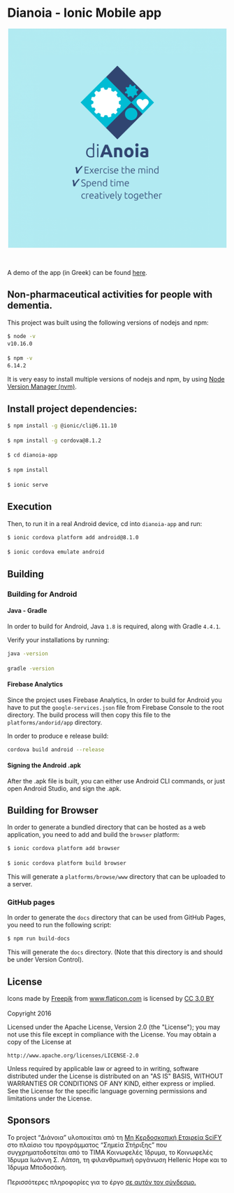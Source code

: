 
# Dianoia - Ionic Mobile app

<p align="center">
<img src="https://raw.githubusercontent.com/scify/Dianoia-app/master/resources/splash.png" width="500">
</p>
<br>

A demo of the app (in Greek) can be found [here](https://scify.github.io/Dianoia-app/#/home).

## Non-pharmaceutical activities for people with dementia.

This project was built using the following versions of nodejs and npm:

```bash
$ node -v
v10.16.0

$ npm -v
6.14.2
```

It is very easy to install multiple versions of nodejs and npm, by using [Node Version Manager (nvm)](https://github.com/creationix/nvm).

## Install project dependencies:

```bash
$ npm install -g @ionic/cli@6.11.10 

$ npm install -g cordova@8.1.2

$ cd dianoia-app

$ npm install

$ ionic serve
```

## Execution
Then, to run it in a real Android device, cd into `dianoia-app` and run:

```bash
$ ionic cordova platform add android@8.1.0

$ ionic cordova emulate android
```

## Building

### Building for Android

#### Java - Gradle
In order to build for Android, Java `1.8` is required, along with Gradle `4.4.1`.

Verify your installations by running:
```bash
java -version

gradle -version
```

#### Firebase Analytics
Since the project uses Firebase Analytics, In order to build for Android you have to put the `google-services.json` file from Firebase Console to the root directory.
The build process will then copy this file to the `platforms/andorid/app` directory.

In order to produce e release build:

```bash
cordova build android --release
```
#### Signing the Android .apk
After the .apk file is built, you can either use Android CLI commands, or just open Android Studio, and sign the .apk.

## Building for Browser

In order to generate a bundled directory that can be hosted as a web application, you need to add and build the `browser` platform:

```bash
$ ionic cordova platform add browser

$ ionic cordova platform build browser
```

This will generate a `platforms/browse/www` directory that can be uploaded to a server.

### GitHub pages

In order to generate the `docs` directory that can be used from GitHub Pages, you need to run the following script:

```bash
$ npm run build-docs
```

This will generate the `docs` directory. (Note that this directory is and should be under Version Control).

## License

<div>Icons made by <a href="http://www.freepik.com" title="Freepik">Freepik</a> from <a href="http://www.flaticon.com" title="Flaticon">www.flaticon.com</a> is licensed by <a href="http://creativecommons.org/licenses/by/3.0/" title="Creative Commons BY 3.0" target="_blank">CC 3.0 BY</a></div>

<br>
Copyright 2016

Licensed under the Apache License, Version 2.0 (the "License");
you may not use this file except in compliance with the License.
You may obtain a copy of the License at

    http://www.apache.org/licenses/LICENSE-2.0

Unless required by applicable law or agreed to in writing, software
distributed under the License is distributed on an "AS IS" BASIS,
WITHOUT WARRANTIES OR CONDITIONS OF ANY KIND, either express or implied.
See the License for the specific language governing permissions and
limitations under the License.

## Sponsors
Το project “Διάνοια” υλοποιείται από τη <a href="http://www.scify.org/">Μη Κερδοσκοπική Εταιρεία SciFY</a> στο πλαίσιο του προγράμματος “Σημεία Στήριξης” που συγχρηματοδοτείται από το ΤΙΜΑ Κοινωφελές Ίδρυμα, το Κοινωφελές Ίδρυμα Ιωάννη Σ. Λάτση, τη φιλανθρωπική οργάνωση Hellenic Hope και το Ίδρυμα Μποδοσάκη.
  <br>
  <br>
  Περισσότερες πληροφορίες για το έργο <a href="http://www.scify.gr/site/el/impact-areas/assistive-technologies/dianoia">σε αυτόν τον σύνδεσμο.</a>
